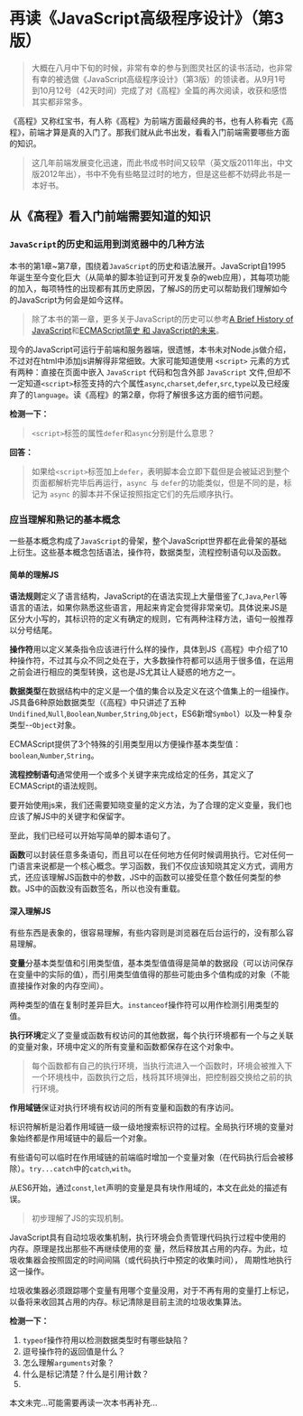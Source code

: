 # 再读《JavaScript高级程序设计》（第3版）

> 大概在八月中下旬的时候，非常有幸的参与到图灵社区的读书活动，也非常有幸的被选做《JavaScript高级程序设计》（第3版）的领读者。从9月1号到10月12号（42天时间）完成了对《高程》全篇的再次阅读，收获和感悟其实都非常多。
>
 
《高程》又称红宝书，有人称《高程》为前端方面最经典的书，也有人称看完《高程》，前端才算是真的入门了。那我们就从此书出发，看看入门前端需要哪些方面的知识。

> 这几年前端发展变化迅速，而此书成书时间又较早（英文版2011年出，中文版2012年出），书中不免有些略显过时的地方，但是这些都不妨碍此书是一本好书。

## 从《高程》看入门前端需要知道的知识

### `JavaScript`的历史和运用到浏览器中的几种方法
本书的第1章~第7章，围绕着`JavaScript`的历史和语法展开。JavaScript自1995年诞生至今变化巨大（从简单的脚本验证到可开发复杂的web应用），其每项功能的加入，每项特性的出现都有其历史原因，了解JS的历史可以帮助我们理解如今的JavaScript为何会是如今这样。

> 除了本书的第一章，更多关于JavaScript的历史可以参考[A Brief History of JavaScript](https://auth0.com/blog/a-brief-history-of-javascript/)和[ECMAScript简史 和 JavaScript的未来](https://github.com/zhangwang1990/PracticeModernJavaScript/blob/master/docs/%E7%AC%AC1%E7%AB%A0.%20ECMAScript%20%E5%92%8C%20JavaScript%E7%9A%84%E6%9C%AA%E6%9D%A5.md)。

现今的JavaScript可运行于前端和服务器端，很遗憾，本书未对Node.js做介绍，不过对在html中添加js讲解得非常细致。大家可能知道使用 `<script>` 元素的方式有两种：直接在页面中嵌入 `JavaScript` 代码和包含外部 `JavaScript` 文件,但却不一定知道`<script>`标签支持的六个属性`async`,`charset`,`defer`,`src`,`type`以及已经废弃了的`language`。读《高程》的第2章，你将了解很多这方面的细节问题。

**检测一下：**

> `<script>`标签的属性`defer`和`async`分别是什么意思？
> 

**回答：**
> 如果给`<script>`标签加上`defer`，表明脚本会立即下载但是会被延迟到整个页面都解析完毕后再运行，`async `与 `defer`的功能类似，但是不同的是，标记为 `async` 的脚本并不保证按照指定它们的先后顺序执行。

### 应当理解和熟记的基本概念

一些基本概念构成了`JavaScript`的骨架，整个JavaScript世界都在此骨架的基础上衍生。这些基本概念包括语法，操作符，数据类型，流程控制语句以及函数。

#### 简单的理解JS

**语法规则**定义了语言结构，JavaScript的在语法实现上大量借鉴了`C`,`Java`,`Perl`等语言的语法，如果你熟悉这些语言，用起来肯定会觉得非常亲切。具体说来JS是区分大小写的，其标识符的定义有确定的规则，它有两种注释方法，语句一般推荐以分号结尾。

**操作符**用以定义某条指令应该进行什么样的操作，具体到JS《高程》中介绍了10种操作符，不过其与众不同之处在于，大多数操作符都可以适用于很多值，在运用之前会进行相应的类型转换，这也是JS尤其让人疑惑的地方之一。

**数据类型**在数据结构中的定义是一个值的集合以及定义在这个值集上的一组操作。JS具备6种原始数据类型（《高程》中只讲述了五种`Undifined`,`Null`,`Boolean`,`Number`,`String`,`Object`，ES6新增`Symbol`）以及一种复杂类型--`Object`对象。

ECMAScript提供了3个特殊的引用类型用以方便操作基本类型值：`boolean`,`Number`,`String`。

**流程控制语句**通常使用一个或多个关键字来完成给定的任务，其定义了ECMAScript的语法规则。

要开始使用js来，我们还需要知晓变量的定义方法，为了合理的定义变量，我们也应该了解JS中的关键字和保留字。

至此，我们已经可以开始写简单的脚本语句了。

**函数**可以封装任意多条语句，而且可以在任何地方任何时候调用执行。它对任何一门语言来说都是一个核心概念。学习函数，我们不仅应该知晓其定义方式，调用方式，还应该理解JS函数中的参数，JS中的函数可以接受任意个数任何类型的参数。JS中的函数没有函数签名，所以也没有重载。

#### 深入理解JS
有些东西是表象的，很容易理解，有些内容则是浏览器在后台运行的，没有那么容易理解。

**变量**分基本类型值和引用类型值，基本类型值值得是简单的数据段（可以访问保存在变量中的实际的值），而引用类型值值得的那些可能由多个值构成的对象（不能直接操作对象的内存空间）。

两种类型的值在复制时差异巨大。`instanceof`操作符可以用作检测引用类型的值。

**执行环境**定义了变量或函数有权访问的其他数据，每个执行环境都有一个与之关联的变量对象，环境中定义的所有变量和函数都保存在这个对象中。

> 每个函数都有自己的执行环境，当执行流进入一个函数时，环境会被推入下一个环境栈中，函数执行之后，栈将其环境弹出，把控制器交换给之前的执行环境。
> 

**作用域链**保证对执行环境有权访问的所有变量和函数的有序访问。

标识符解析是沿着作用域链一级一级地搜索标识符的过程。全局执行环境的变量对象始终都是作用域链中的最后一个对象。

有些语句可以临时在作用域链的前端临时增加一个变量对象（在代码执行后会被移除）。`try...catch`中的`catch`,`with`。

从ES6开始，通过`const`,`let`声明的变量是具有块作用域的，本文在此处的描述有误。

> 初步理解了JS的实现机制。

JavaScript具有自动垃圾收集机制，执行环境会负责管理代码执行过程中使用的内存。原理是找出那些不再继续使用的变 量，然后释放其占用的内存。为此，垃圾收集器会按照固定的时间间隔（或代码执行中预定的收集时间）， 周期性地执行这一操作。

垃圾收集器必须跟踪哪个变量有用哪个变量没用，对于不再有用的变量打上标记，以备将来收回其占用的内存。标记清除是目前主流的垃圾收集算法。


**检测一下：**

1. `typeof`操作符用以检测数据类型时有哪些缺陷？
2. 逗号操作符的返回值是什么？
3. 怎么理解`arguments`对象？
4. 什么是标记清楚？什么是引用计数？
5. 


本文未完...可能需要再读一次本书再补充...



